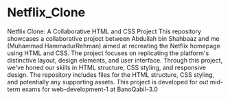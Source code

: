 # Netflix_Clone
 Netflix Clone: A Collaborative HTML and CSS Project  This repository showcases a collaborative project between Abdullah bin Shahbaaz and me (Muhammad HammadurRehman) aimed at recreating the Netflix homepage using HTML and CSS. The project focuses on replicating the platform's distinctive layout, design elements, and user interface.  Through this project, we've honed our skills in HTML structure, CSS styling, and responsive design. The repository includes files for the HTML structure, CSS styling, and potentially any supporting assets.  This project is developed for out mid-term exams for web-development-1 at BanoQabil-3.0
